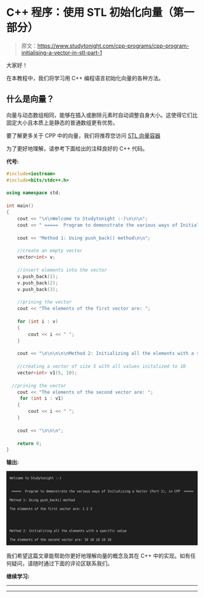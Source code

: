 # C++ 程序：使用 STL 初始化向量（第一部分）

> 原文：<https://www.studytonight.com/cpp-programs/cpp-program-initialising-a-vector-in-stl-part-1>

大家好！

在本教程中，我们将学习用 C++ 编程语言初始化向量的各种方法。

## 什么是向量？

向量与动态数组相同，能够在插入或删除元素时自动调整自身大小。这使得它们比固定大小且本质上是静态的普通数组更有优势。

要了解更多关于 CPP 中的向量，我们将推荐您访问 [STL 向量容器](https://www.studytonight.com/cpp/stl/stl-container-vector)

为了更好地理解，请参考下面给出的注释良好的 C++ 代码。

**代号:**

```cpp
#include<iostream>
#include<bits/stdc++.h>

using namespace std;

int main()
{
    cout << "\n\nWelcome to Studytonight :-)\n\n\n";
    cout << " =====  Program to demonstrate the various ways of Initializing a Vector (Part 1), in CPP  ===== \n\n";

    cout << "Method 1: Using push_back() method\n\n";

    //create an empty vector
    vector<int> v;

    //insert elements into the vector
    v.push_back(1);
    v.push_back(2);
    v.push_back(3);

    //prining the vector
    cout << "The elements of the first vector are: ";

    for (int i : v)
    {
        cout << i << " ";
    }

    cout << "\n\n\n\n\nMethod 2: Initializing all the elements with a specific value\n\n";

    //creating a vector of size 5 with all values initalized to 10
    vector<int> v1(5, 10);

  //prining the vector
    cout << "The elements of the second vector are: ";
     for (int i : v1)
    {
        cout << i << " ";
    }

    cout << "\n\n\n";

    return 0;
} 
```

**输出:**

![C++ Vector Initialization ](img/ea1f16bea18a7035b440b01f527f461b.png)

我们希望这篇文章能帮助你更好地理解向量的概念及其在 C++ 中的实现。如有任何疑问，请随时通过下面的评论区联系我们。

**继续学习:**

* * *

* * *
